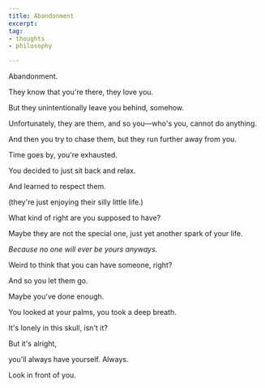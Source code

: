 ```yaml
---
title: Abandonment
excerpt: 
tag:
- thoughts
- philosophy

---
```


Abandonment.

They know that you're there, they love you.

But they unintentionally leave you behind, somehow.

Unfortunately, they are them, and so you—who's you, cannot do anything.

And then you try to chase them, but they run further away from you.

Time goes by, you're exhausted.

You decided to just sit back and relax.

And learned to respect them.

(they're just enjoying their silly little life.)

What kind of right are you supposed to have?

Maybe they are not the special one, just yet another spark of your life.

_Because no one will ever be yours anyways._

Weird to think that you can have someone, right?

And so you let them go.

Maybe you've done enough.

You looked at your palms, you took a deep breath.

It's lonely in this skull, isn't it?

But it's alright,

you'll always have yourself. Always.

Look in front of you.
